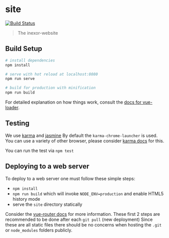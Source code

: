 # site

[![Build Status](https://travis-ci.org/inexorgame/site.svg?branch=master)](https://travis-ci.org/inexorgame/site)
> The inexor-website

## Build Setup

``` bash
# install dependencies
npm install

# serve with hot reload at localhost:8080
npm run serve

# build for production with minification
npm run build
```

For detailed explanation on how things work, consult the [docs for vue-loader](http://vuejs.github.io/vue-loader).

## Testing
We use [karma](https://karma-runner.github.io/1.0/index.html) and [jasmine](https://jasmine.github.io/)
By default the `karma-chrome-launcher` is used. You can use a variety of other browser, please consider [karma docs](http://karma-runner.github.io/1.0/config/browsers.html) for this.

You can run the test via `npm test`

## Deploying to a web server
To deploy to a web server one must follow these simple steps:

- `npm install`
- `npm run build` which will invoke `NODE_ENV=production` and enable HTML5 history mode
- serve the `site` directory statically

Consider the [vue-router docs](https://router.vuejs.org/en/essentials/history-mode.html) for more information.
These first 2 steps are recommended to be done after each `git pull` (new deployment)
Since these are all static files there should be no concerns when hosting the `.git` or `node_modules` folders publicly.
